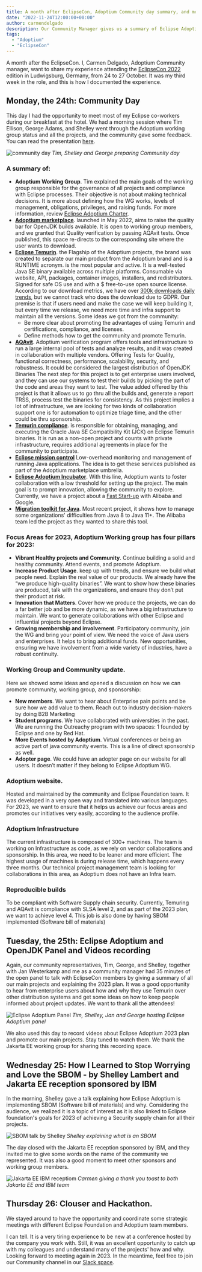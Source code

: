 ```yaml
---
title: A month after EclipseCon, Adoptium Community day summary, and more.
date: "2022-11-24T12:00:00+00:00"
author: carmendelgado
description: Our Community Manager gives us a summary of Eclipse Adoptium activities around the EclipseCon event.
tags:
  - "Adoptium"
  - "EclipseCon"
---
```


A month after the EclipseCon. I, Carmen Delgado, Adoptium Community manager, want to share my experience attending the [EclipseCon 2022](https://www.eclipsecon.org/2022) edition in Ludwigsburg, Germany, from 24 to  27 October.  It was my third week in the role, and this is how I documented the experience.

## Monday, the 24th: Community Day

This day I had the opportunity to meet most of my Eclipse co-workers during our breakfast at the hotel. We had a morning session where Tim Ellison, George Adams, and Shelley went through the Adoptium working group status and all the projects, and the community gave some feedback. You can read the presentation [here](Adoptium-Community-Day-EclipseCon2022.pdf).

![community day](community-day.jpg)
*Tim, Shelley and George preparing Community day*

### A summary of: 
 - **Adoptium Working Group**. Tim explained the main goals of the working group responsible for the governance of all projects and compliance with Eclipse processes. Their objective is not about making technical decisions. It is more about defining how the WG works, levels of management, obligations, privileges, and raising funds. For more information, review [Eclipse Adoptium Charter](https://www.eclipse.org/org/workinggroups/adoptium-charter.php). 
 - **[Adoptium marketplace](https://adoptium.net/marketplace/)**. launched in May 2022, aims to raise the quality bar for OpenJDK builds available. It is open to working group members, and we granted that Quality verification by passing AQAvit tests. Once published, this space re-directs to the corresponding site where the user wants to download.
 - **[Eclipse Temurin](https://adoptium.net/temurin/releases/)**. the Flagship of the Adoptium projects, the brand was created to separate our main product from the Adoptium brand and is a RUNTIME acronym.  is the most popular and active. It is a well-tested Java SE binary available across multiple platforms. Consumable via website, API, packages, container images, installers, and redistributors. Signed for safe OS use and with a $ free-to-use open source license. According to our download metrics, we have over [300k downloads daily trends](https://dash.adoptium.net), but we cannot track who does the download due to GDPR. Our premise is that if users need and make the case we will keep building it, but every time we release, we need more time and infra support to maintain all the versions. Some ideas we got from the community:
    - Be more clear about promoting the advantages of using Temurin and certifications, compliance, and licenses.
    - Define methods how to get the community and promote Temurin.
 - **[AQAvit](https://adoptium.net/aqavit/)**. Adoptium verification program offers tools and infrastructure to run a large internal pool of tests and analyze results, and it was created in collaboration with multiple vendors. Offering Tests for Quality, functional correctness, performance, scalability, security, and robustness. It could be considered the largest distribution of OpenJDK Binaries The next step for this project is to get enterprise users involved, and they can use our systems to test their builds by picking the part of the code and areas they want to test. The value added offered by this project is that it allows us to go thru all the builds and, generate a report TRSS, process test the binaries for consistency.  As this project implies a lot of infrastructure, we are looking for two kinds of collaboration support one is for automation to optimize triage time, and the other could be thru sponsorship.
 - **[Temurin compliance](https://projects.eclipse.org/projects/adoptium.temurin-compliance)**. is responsible for obtaining, managing, and executing the Oracle Java SE Compatibility Kit (JCK) on Eclipse Temurin binaries. It is run as a non-open project and counts with private infrastructure, requires additional agreements in place for the community to participate. 
 - **[Eclipse mission control](https://adoptium.net/jmc/)** Low-overhead monitoring and management of running Java applications. The idea is to get these services published as part of the Adoptium marketplace umbrella.
 - **[Eclipse Adoptium Incubator](https://projects.eclipse.org/projects/adoptium.incubator)**. With this line, Adoptium wants to foster collaboration with a low threshold for setting up the project. The main goal is to prompt innovation, allowing the community to explore. Currently, we have a project about a [Fast Start-up](https://blog.adoptium.net/2022/10/a-short-exploration-of-java-class-pre-initialization/) with Alibaba and Google. 
- **[Migration toolkit for Java](https://projects.eclipse.org/projects/adoptium.emt4j)**. Most recent project, it shows how to manage some organizations' difficulties from Java 8 to Java 11+. The Alibaba team led the project as they wanted to share this tool. 

### Focus Areas for 2023, Adoptium Working group has four pillars for 2023:	
 - **Vibrant Healthy projects and Community**. Continue building a solid and healthy community. Attend events, and promote Adoptium.
 - **Increase Product Usage**. keep up with trends, and ensure we build what people need. Explain the real value of our products. We already have the “we produce high-quality binaries”. We want to show how these binaries are produced, talk with the organizations, and ensure they don’t put their product at risk.
 - **Innovation that Matters**. Cover how we produce the projects, we can do a far better job and be more dynamic, as we have a big infrastructure to maintain. We want to generate collaborations with other Eclipse and influential projects beyond Eclipse.
 - **Growing membership and involvement**. Participatory community, join the WG and bring your point of view. We need the voice of Java users and enterprises. It helps to bring additional funds. New opportunities, ensuring we have involvement from a wide variety of industries, have a robust continuity. 

### Working Group and Community update. 
Here we showed some ideas and opened a discussion on how we can promote community, working group, and sponsorship:
 - **New members**. We want to hear about Enterprise pain points and be sure how we add value to them. Reach out to industry decision-makers by doing B2B Marketing 
 - **Student programs**. We have collaborated with universities in the past. We are running the Outreachy program with two spaces: 1 founded by Eclipse and one by Red Hat.
 - **More Events hosted by Adoptium**.  Virtual conferences or being an active part of java community events. This is a line of direct sponsorship as well. 
 - **Adopter page**. We could have an adopter page on our website for all users. It doesn’t matter if they belong to Eclipse Adoptium WG. 

### Adoptium website.
Hosted and maintained by the community and Eclipse Foundation team. It was developed in a very open way and translated into various languages. For 2023, we want to ensure that it helps us achieve our focus areas and promotes our initiatives very easily, according to the audience profile. 

### Adoptium Infrastructure
The current infrastructure is composed of  300+ machines. The team is working on Infrastructure as code, as we rely on vendor collaborations and sponsorship. In this area, we need to be leaner and more efficient. The highest usage of machines is during release time, which happens every three months.  Our technical project management team is looking for collaborations in this area, as Adoptium does not have an Infra team. 

### Reproducible builds
To be compliant with Software Supply chain security. Currently, Temuring and AQAvit is compliance with SLSA level 2, and as part of the 2023 plan, we want to achieve level 4. This job is also done by having SBOM implemented (Software bill of materials) 

## Tuesday, the 25th: Eclipse Adoptium and OpenJDK Panel and Videos recording

Again, our community representatives, Tim, George, and Shelley, together with Jan Westerkamp and me as a community manager had 35 minutes of the open panel to talk with EclipseCon members by giving a summary of all our main projects and explaining the 2023 plan. It was a good opportunity to hear from enterprise users about how and why they use Temurin over other distribution systems and get some ideas on how to keep people informed about project updates. We want to thank all the attendees! 

![Eclipse Adoptium Panel](eclipse-aopdtium-panel.jpg)
*Tim, Shelley, Jan and George hosting Eclipse Adoptium panel*

We also used this day to record videos about Eclipse Adoptium 2023 plan and promote our main projects. Stay tuned to watch them. We thank the Jakarta EE working group for sharing this recording space. 

## Wednesday 25:  How I Learned to Stop Worrying and Love the SBOM - by Shelley Lambert and Jakarta EE reception sponsored by IBM

In the morning, Shelley gave a talk explaining how Eclipse Adoptium is implementing SBOM (Software bill of materials) and why. Considering the audience, we realized it is a topic of interest as it is also linked to Eclipse foundation's goals for 2023 of achieving a Security supply chain for all their projects.

![SBOM talk by Shelley](sbom-talk-by-shelley.jpg)
*Shelley explaining what is an SBOM*

The day closed with the Jakarta EE reception sponsored by IBM, and they invited me to give some words on the name of the community we represented. It was also a good moment to meet other sponsors and working group members.

![Jakarta EE IBM receptiom](jakartaee-ibm-reception.jpg)
*Carmen giving a thank you toast to both Jakarta EE and IBM team*

## Thursday 26: Clouser and Hackathon.

We stayed around to have the opportunity and coordinate some strategic meetings with different Eclipse Foundation and Adoptium team members.

I can tell. It is a very tiring experience to be new at a conference hosted by the company you work with. Still, it was an excellent opportunity to catch up with my colleagues and understand many of the projects' how and why.
Looking forward to meeting again in 2023. In the meantime, feel free to join our Community channel in our [Slack space](https://adoptium.net/slack/).

